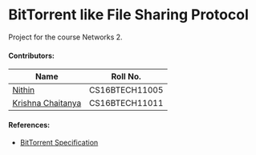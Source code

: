# BitTorrent like File Sharing Protocol
Project for the course Networks 2.

#### Contributors:
Name | Roll No.
--- | ---
[Nithin](https://github.com/Kanna19) | CS16BTECH11005
[Krishna Chaitanya](https://github.com/chaitu7261998/) | CS16BTECH11011

#### References: 
* [BitTorrent Specification](https://wiki.theory.org/index.php/BitTorrentSpecification)
